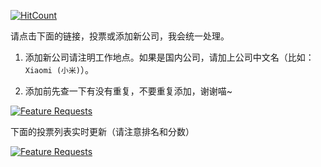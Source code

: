  [![HitCount](http://hits.dwyl.io/formulahendry/955.WLB.svg)](http://hits.dwyl.io/formulahendry/955.WLB)

请点击下面的链接，投票或添加新公司，我会统一处理。

1. 添加新公司请注明工作地点。如果是国内公司，请加上公司中文名（比如：`Xiaomi (小米)`）。

2. 添加前先查一下有没有重复，不要重复添加，谢谢喵~

[![Feature Requests](https://cloud.githubusercontent.com/assets/390379/10127973/045b3a96-6560-11e5-9b20-31a2032956b2.png)](http://feathub.com/formulahendry/955.WLB)

下面的投票列表实时更新（请注意排名和分数）

[![Feature Requests](http://feathub.com/formulahendry/955.WLB?format=svg)](http://feathub.com/formulahendry/955.WLB)
